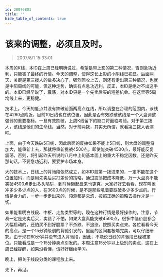 ```yaml
---
id: 20070801 
title: ''
hide_table_of_contents: true
---
```


# 该来的调整，必须且及时。

> 2007/8/1 15:33:01

<div style={{color: '#FF0000', fontWeight: 'bold'}}>

本周的K线，本ID在上周已经明确说过，希望是带上影的第二种情况，否则急功近利，只能害了最终的行情。今天的调整，使得这长上影的小阴线已初显。后面两天，关键是第三拨人的做多决心了，强烈回收上去，则还有走出第三种情况，也就是中阳周线的可能，但这种走势，确实有点急功近利，反正，本ID是绝对不出这手的。本ID已经早说了，震荡，对本ID只是一个先卖后买的短差机会。在这里等5周均线上来，更稳健。
 
技术上，今天的低点并没有跌破前面两高点连线，所以调整在合理的范围内，该线在4260点附近，目前10日线也在该位置，因此是否有效跌破该线是一个大盘调整强弱的重要指标。一旦有效跌破，上周K线留下的缺口将面临考验。对于第三拨人，该线是他们的生命线，当然，对于前两拨，其实无所谓，就看第三拨人表演吧。
 
上面，由于今天跌破5日线，因此后面的反抽如果不能上5日线，则大盘的调整将加大，能重新上去，那就将重新挑战4500点。即使能突破4500点，最好能反复震荡，否则，将引起昨天所说的八月中上旬基本面上的重大不稳定因数。还是昨天那句话，不要急功近利，要爱护市场本身。
 
大的技术上，日线上的背驰段依然成立，如本ID般第一拨进来的，一定不能在这个位置加码，而是用先卖后买打差价的策略，通过震荡把成本降低，万一大盘真不能突破4500点走出多头陷阱，到时候砸起盘来也更爽。大家好好去看看，现在叫嚣冲多少多少点的人，在3600点的时候，是不是那些吼着要跌破多少多少点的。行情是合力的，一步一步走出来的，预测都是忽悠，按照正确的策略去操作才是一切。
 
如果能看明白线段、中枢、走势类型等的，现在这种行情是最好操作的，注意，节奏一定是先卖后买，卖错了不怕，如果大盘真能突破4500点，很多中低价股都会大幅启动的，还怕买不到好股票？不杀跌、不追涨，按照买卖点来。各位看看今天的高点，是一个15分钟级别的背驰引发的，里面的区间套极端完美，可以仔细研究。由于现在60分钟并没有进入背驰段，因此，不能说日线的背驰段已经被定位。只能看成是一个15分钟卖点引发的。本周注意15分钟以上级别的卖点，这在上周已经提醒，如果没看懂，请好好继续学习。
 
晚上，把关于线段分类的课程放上来。
 
先下，再见。

</div>